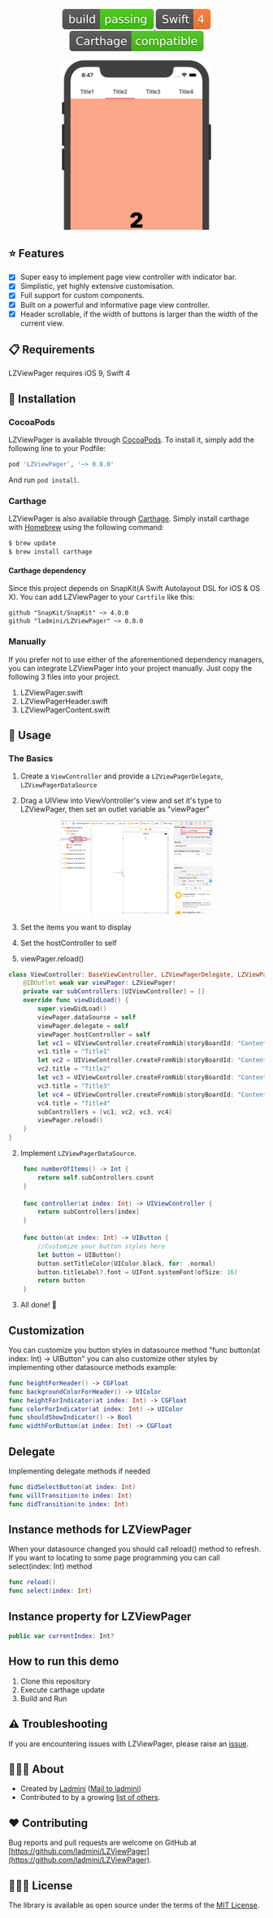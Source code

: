 
<p align="center">
    <a href="https://github.com/ladmini/LZViewPager">
        <img src="webimages/1.svg" />
    </a>
    <a href="https://github.com/ladmini/LZViewPager">
        <img src="webimages/2.svg" />
    </a>
	<a href="https://github.com/ladmini/LZViewPager">
        <img src="webimages/3.svg"/>
    </a>
</p>

<p align="center">
    <img src="webimages/screenshot.png" width="300" alt=""/>
</p>
 
## ⭐️ Features
- [x] Super easy to implement page view controller with indicator bar.
- [x] Simplistic, yet highly extensive customisation.
- [x] Full support for custom components.
- [x] Built on a powerful and informative page view controller.
- [x] Header scrollable, if the width of buttons is larger than the width of the current view.

## 📋 Requirements
LZViewPager requires iOS 9, Swift 4


## 📲 Installation
### CocoaPods
LZViewPager is available through [CocoaPods](http://cocoapods.org). To install it, simply add the following line to your Podfile:

```ruby
pod 'LZViewPager', '~> 0.8.0'
```

And run `pod install`.

### Carthage
LZViewPager is also available through [Carthage](https://github.com/Carthage/Carthage). Simply install carthage with [Homebrew](http://brew.sh/) using the following command:

```bash
$ brew update
$ brew install carthage
```

#### Carthage dependency
Since this project depends on SnapKit(A Swift Autolayout DSL for iOS & OS X). You can add LZViewPager to your `Cartfile` like this:

```ogdl
github "SnapKit/SnapKit" ~> 4.0.0
github "ladmini/LZViewPager" ~> 0.8.0
```
### Manually
If you prefer not to use either of the aforementioned dependency managers, you can integrate LZViewPager into your project manually. Just copy the following 3 files into your project.

1) LZViewPager.swift
2) LZViewPagerHeader.swift
3) LZViewPagerContent.swift

## 🚀 Usage

### The Basics

1) Create a `ViewController` and provide a `LZViewPagerDelegate`, `LZViewPagerDataSource` 

2) Drag a UIView into ViewVontroller's view and set it's type to LZViewPager, then set an outlet variable as "viewPager"

<p align="center">
    <img src="webimages/screenshot2.png" width="300" alt=""/>
</p>

3) Set the items you want to display

4) Set the hostController to self

5) viewPager.reload()

```swift
class ViewController: BaseViewController, LZViewPagerDelegate, LZViewPagerDataSource {
    @IBOutlet weak var viewPager: LZViewPager!
    private var subControllers:[UIViewController] = []
    override func viewDidLoad() {
        super.viewDidLoad()
        viewPager.dataSource = self
        viewPager.delegate = self
        viewPager.hostController = self
        let vc1 = UIViewController.createFromNib(storyBoardId: "ContentViewController1")!
        vc1.title = "Title1"
        let vc2 = UIViewController.createFromNib(storyBoardId: "ContentViewController2")!
        vc2.title = "Title2"
        let vc3 = UIViewController.createFromNib(storyBoardId: "ContentViewController3")!
        vc3.title = "Title3"
        let vc4 = UIViewController.createFromNib(storyBoardId: "ContentViewController4")!
        vc4.title = "Title4"
        subControllers = [vc1, vc2, vc3, vc4]
        viewPager.reload()
    }
}
```

2) Implement `LZViewPagerDataSource`.

```swift
    func numberOfItems() -> Int {
        return self.subControllers.count
    }
    
    func controller(at index: Int) -> UIViewController {
        return subControllers[index]
    }
    
    func button(at index: Int) -> UIButton {
        //Customize your button styles here
        let button = UIButton()
        button.setTitleColor(UIColor.black, for: .normal)
        button.titleLabel?.font = UIFont.systemFont(ofSize: 16)
        return button
    }
```

3) All done! 🎉

## Customization
You can customize you button styles in datasource method "func button(at index: Int) -> UIButton" you can also customize other styles by implementing other datasource methods example:

```swift
func heightForHeader() -> CGFloat
func backgroundColorForHeader() -> UIColor
func heightForIndicator(at index: Int) -> CGFloat
func colorForIndicator(at index: Int) -> UIColor
func shouldShowIndicator() -> Bool
func widthForButton(at index: Int) -> CGFloat
```


## Delegate
Implementing delegate methods if needed

```swift
func didSelectButton(at index: Int)
func willTransition(to index: Int)
func didTransition(to index: Int)
```
## Instance methods for LZViewPager
When your datasource changed you should call reload() method to refresh.
If you want to locating to some page programming you can call select(index: Int) method

```swift
func reload()
func select(index: Int)
```

## Instance property for LZViewPager

```swift
public var currentIndex: Int?
```


## How to run this demo
1) Clone this repository
2) Execute carthage update
3) Build and Run

## ⚠️ Troubleshooting
If you are encountering issues with LZViewPager, please raise an [issue](https://github.com/ladmini/LZViewPager/issues/new).

## 👨🏻‍💻 About
- Created by [Ladmini](https://github.com/ladmini) ([Mail to ladmini](mailto:ladmini@126.com))
- Contributed to by a growing [list of others](https://github.com/ladmini/LZViewPager/graphs/contributors).


## ❤️ Contributing
Bug reports and pull requests are welcome on GitHub at [https://github.com/ladmini/LZViewPager](https://github.com/ladmini/LZViewPager).

## 👮🏻‍♂️ License
The library is available as open source under the terms of the [MIT License](http://opensource.org/licenses/MIT).
